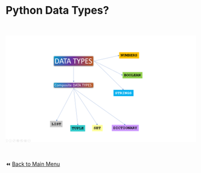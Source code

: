 &nbsp;

&nbsp;

# Python Data Types?

&nbsp;

![Python Datatypes](../img/Datatypes.png)

&nbsp;

:rewind: [Back to Main Menu](https://github.com/kumar1987an/Python_Sept2021_Tutorials/blob/root/README.md)
